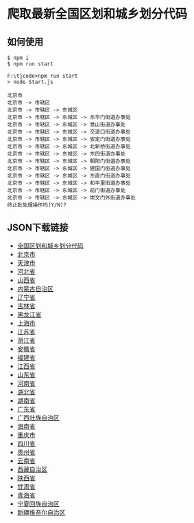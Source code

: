 # 爬取最新全国区划和城乡划分代码

## 如何使用

```
$ npm i
$ npm run start

F:\tjcode>npm run start
> node Start.js

北京市
北京市 -> 市辖区
北京市 -> 市辖区 -> 东城区
北京市 -> 市辖区 -> 东城区 -> 东华门街道办事处
北京市 -> 市辖区 -> 东城区 -> 景山街道办事处
北京市 -> 市辖区 -> 东城区 -> 交道口街道办事处
北京市 -> 市辖区 -> 东城区 -> 安定门街道办事处
北京市 -> 市辖区 -> 东城区 -> 北新桥街道办事处
北京市 -> 市辖区 -> 东城区 -> 东四街道办事处
北京市 -> 市辖区 -> 东城区 -> 朝阳门街道办事处
北京市 -> 市辖区 -> 东城区 -> 建国门街道办事处
北京市 -> 市辖区 -> 东城区 -> 东直门街道办事处
北京市 -> 市辖区 -> 东城区 -> 和平里街道办事处
北京市 -> 市辖区 -> 东城区 -> 前门街道办事处
北京市 -> 市辖区 -> 东城区 -> 崇文门外街道办事处
终止批处理操作吗(Y/N)?

```

## JSON下载链接
- [全国区划和城乡划分代码](https://github.com/godghdai/region_code/blob/master/data/%E8%A1%8C%E6%94%BF%E5%8C%BA%E5%88%92%E4%BB%A3%E7%A0%81.zip)
- [北京市](https://github.com/godghdai/region_code/blob/master/data/%E5%8C%97%E4%BA%AC%E5%B8%82.zip)
- [天津市](https://github.com/godghdai/region_code/blob/master/data/%E5%A4%A9%E6%B4%A5%E5%B8%82.zip)
- [河北省](https://github.com/godghdai/region_code/blob/master/data/%E6%B2%B3%E5%8C%97%E7%9C%81.zip)
- [山西省](https://github.com/godghdai/region_code/blob/master/data/%E5%B1%B1%E8%A5%BF%E7%9C%81.zip)
- [内蒙古自治区](https://github.com/godghdai/region_code/blob/master/data/%E5%86%85%E8%92%99%E5%8F%A4%E8%87%AA%E6%B2%BB%E5%8C%BA.zip)
- [辽宁省](https://github.com/godghdai/region_code/blob/master/data/%E8%BE%BD%E5%AE%81%E7%9C%81.zip)
- [吉林省](https://github.com/godghdai/region_code/blob/master/data/%E5%90%89%E6%9E%97%E7%9C%81.zip)
- [黑龙江省](https://github.com/godghdai/region_code/blob/master/data/%E9%BB%91%E9%BE%99%E6%B1%9F%E7%9C%81.zip)
- [上海市](https://github.com/godghdai/region_code/blob/master/data/%E4%B8%8A%E6%B5%B7%E5%B8%82.zip)
- [江苏省](https://github.com/godghdai/region_code/blob/master/data/%E6%B1%9F%E8%8B%8F%E7%9C%81.zip)
- [浙江省](https://github.com/godghdai/region_code/blob/master/data/%E6%B5%99%E6%B1%9F%E7%9C%81.zip)
- [安徽省](https://github.com/godghdai/region_code/blob/master/data/%E5%AE%89%E5%BE%BD%E7%9C%81.zip)
- [福建省](https://github.com/godghdai/region_code/blob/master/data/%E7%A6%8F%E5%BB%BA%E7%9C%81.zip)
- [江西省](https://github.com/godghdai/region_code/blob/master/data/%E6%B1%9F%E8%A5%BF%E7%9C%81.zip)
- [山东省](https://github.com/godghdai/region_code/blob/master/data/%E5%B1%B1%E4%B8%9C%E7%9C%81.zip)
- [河南省](https://github.com/godghdai/region_code/blob/master/data/%E6%B2%B3%E5%8D%97%E7%9C%81.zip)
- [湖北省](https://github.com/godghdai/region_code/blob/master/data/%E6%B9%96%E5%8C%97%E7%9C%81.zip)
- [湖南省](https://github.com/godghdai/region_code/blob/master/data/%E6%B9%96%E5%8D%97%E7%9C%81.zip)
- [广东省](https://github.com/godghdai/region_code/blob/master/data/%E5%B9%BF%E4%B8%9C%E7%9C%81.zip)
- [广西壮族自治区](https://github.com/godghdai/region_code/blob/master/data/%E5%B9%BF%E8%A5%BF%E5%A3%AE%E6%97%8F%E8%87%AA%E6%B2%BB%E5%8C%BA.zip)
- [海南省](https://github.com/godghdai/region_code/blob/master/data/%E6%B5%B7%E5%8D%97%E7%9C%81.zip)
- [重庆市](https://github.com/godghdai/region_code/blob/master/data/%E9%87%8D%E5%BA%86%E5%B8%82.zip)
- [四川省](https://github.com/godghdai/region_code/blob/master/data/%E5%9B%9B%E5%B7%9D%E7%9C%81.zip)
- [贵州省](https://github.com/godghdai/region_code/blob/master/data/%E8%B4%B5%E5%B7%9E%E7%9C%81.zip)
- [云南省](https://github.com/godghdai/region_code/blob/master/data/%E4%BA%91%E5%8D%97%E7%9C%81.zip)
- [西藏自治区](https://github.com/godghdai/region_code/blob/master/data/%E8%A5%BF%E8%97%8F%E8%87%AA%E6%B2%BB%E5%8C%BA.zip)
- [陕西省](https://github.com/godghdai/region_code/blob/master/data/%E9%99%95%E8%A5%BF%E7%9C%81.zip)
- [甘肃省](https://github.com/godghdai/region_code/blob/master/data/%E7%94%98%E8%82%83%E7%9C%81.zip)
- [青海省](https://github.com/godghdai/region_code/blob/master/data/%E9%9D%92%E6%B5%B7%E7%9C%81.zip)
- [宁夏回族自治区](https://github.com/godghdai/region_code/blob/master/data/%E5%AE%81%E5%A4%8F%E5%9B%9E%E6%97%8F%E8%87%AA%E6%B2%BB%E5%8C%BA.zip)
- [新疆维吾尔自治区](https://github.com/godghdai/region_code/blob/master/data/%E6%96%B0%E7%96%86%E7%BB%B4%E5%90%BE%E5%B0%94%E8%87%AA%E6%B2%BB%E5%8C%BA.zip)
